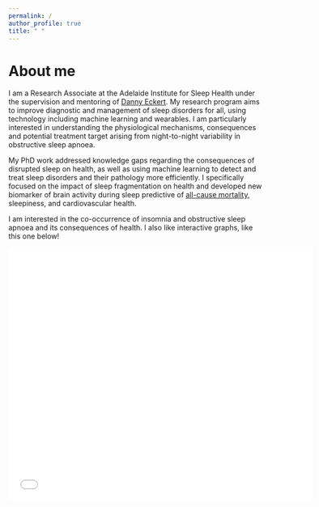 ```yaml
---
permalink: /
author_profile: true
title: " "
---
```


# About me

I am a Research Associate at the Adelaide Institute for Sleep Health under the 
supervision and mentoring of [Danny Eckert](https://www.flinders.edu.au/people/danny.eckert).
My research program aims to improve diagnostic and management of sleep disorders
for all, using technology including machine learning and wearables. I am particularly
interested in understanding the physiological mechanisms, consequences and potential
treatment target arising from night-to-night variability in obstructive sleep apnoea.

My PhD work addressed knowledge gaps regarding the consequences of disrupted sleep on health,
as well as using machine learning to detect and treat sleep disorders and 
their pathology more efficiently. I specifically focused on the impact of sleep
fragmentation on health and developed new biomarker of brain activity during sleep
predictive of [all-cause mortality](https://www.atsjournals.org/doi/abs/10.1513/AnnalsATS.202103-315OC), sleepiness, and cardiovascular health.

I am interested in the co-occurrence of insomnia and obstructive sleep apnoea and
its consequences of health. I also like interactive graphs, like this one below!

<iframe markdown="0" src="{{ site.url }}{{ site.baseurl }}/assets/images/plots/test_COMISA.html" width="600" height="500" frameborder="0"></iframe>

